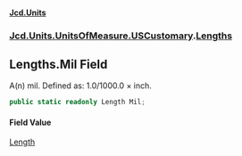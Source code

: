 #### [Jcd.Units](index.md 'index')
### [Jcd.Units.UnitsOfMeasure.USCustomary](Jcd.Units.UnitsOfMeasure.USCustomary.md 'Jcd.Units.UnitsOfMeasure.USCustomary').[Lengths](Lengths.md 'Jcd.Units.UnitsOfMeasure.USCustomary.Lengths')

## Lengths.Mil Field

A(n) mil. Defined as: 1.0/1000.0 × inch.

```csharp
public static readonly Length Mil;
```

#### Field Value
[Length](Length.md 'Jcd.Units.UnitTypes.Length')